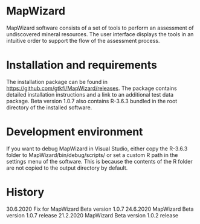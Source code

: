 # MapWizard
MapWizard software consists of a set of tools to perform an assessment of undiscovered mineral resources. The user interface displays the tools in an intuitive order to support the flow of the assessment process. 

# Installation and requirements
The installation package can be found in https://github.com/gtkfi/MapWizard/releases. The package contains detailed installation instructions and a link to an additional test data package. Beta version 1.0.7 also contains R-3.6.3 bundled in the root directory of the installed software.

# Development environment
If you want to debug MapWizard in Visual Studio, either copy the R-3.6.3 folder to MapWizard/bin/debug/scripts/ or set a custom R path in the settings menu of the software. This is because the contents of the R folder are not copied to the output directory by default. 

# History
30.6.2020 Fix for MapWizard Beta version 1.0.7
24.6.2020 MapWizard Beta version 1.0.7 release
21.2.2020 MapWizard Beta version 1.0.2 release
